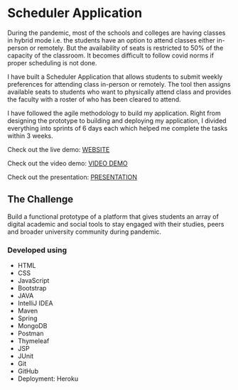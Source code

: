 # Scheduler Application
During the pandemic, most of the schools and colleges are having classes in hybrid mode i.e. the students have an option to attend classes either in-person or remotely. But the availability of seats is restricted to 50% of the capacity of the classroom. It becomes difficult to follow covid norms if proper scheduling is not done.
 
I have built a Scheduler Application that allows students to submit weekly preferences for attending class in-person or remotely. The tool then assigns available seats to students who want to physically attend class and provides the faculty with a roster of who has been cleared to attend.

I have followed the agile methodology to build my application. Right from designing the prototype to building and deploying my application, I divided everything into sprints of 6 days each which helped me complete the tasks within 3 weeks.

Check out the live demo: [WEBSITE](https://classes-scheduler.herokuapp.com/)

Check out the video demo:
[VIDEO DEMO](https://docs.google.com/presentation/d/1w5r50zBXy5bNFOR6i8s8783Kk2S-4tVg/edit?usp=sharing&ouid=101606631757309704952&rtpof=true&sd=true)

Check out the presentation:
[PRESENTATION](https://docs.google.com/presentation/d/1w5r50zBXy5bNFOR6i8s8783Kk2S-4tVg/edit?usp=sharing&ouid=101606631757309704952&rtpof=true&sd=true)

## The Challenge
Build a functional prototype of a platform that gives students an array of digital academic and social tools to stay engaged with their studies, peers and broader university community during pandemic.

### Developed using
- HTML
- CSS
- JavaScript
- Bootstrap
- JAVA
- IntelliJ IDEA
- Maven
- Spring
- MongoDB
- Postman
- Thymeleaf
- JSP
- JUnit
- Git
- GitHub
- Deployment: Heroku




